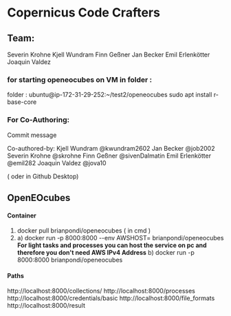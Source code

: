 
# Copernicus Code Crafters

## Team:
Severin Krohne
Kjell Wundram
Finn Geßner
Jan Becker
Emil Erlenkötter
Joaquin Valdez

### for starting openeocubes on VM in folder :
folder : ubuntu@ip-172-31-29-252:~/test2/openeocubes
sudo apt install r-base-core

###  For Co-Authoring:
Commit message

Co-authored-by: Kjell Wundram           @kwundram2602
                Jan Becker              @job2002
                Severin Krohne          @skrohne
                Finn Geßner             @sivenDalmatin 
                Emil Erlenkötter        @emil282
                Joaquin Valdez          @jova10

( oder in Github Desktop)

## OpenEOcubes



#### Container

1.  docker pull brianpondi/openeocubes ( in cmd )
2. 
    a) docker run -p 8000:8000  --env AWSHOST=<AWS-IPv4-ADDRESS>  brianpondi/openeocubes
    __For light tasks and processes you can host the service on pc and therefore you don't need AWS IPv4 Address__
    b) docker run -p 8000:8000  brianpondi/openeocubes


#### Paths
http://localhost:8000/collections/
http://localhost:8000/processes
http://localhost:8000/credentials/basic
http://localhost:8000/file_formats
http://localhost:8000/result
